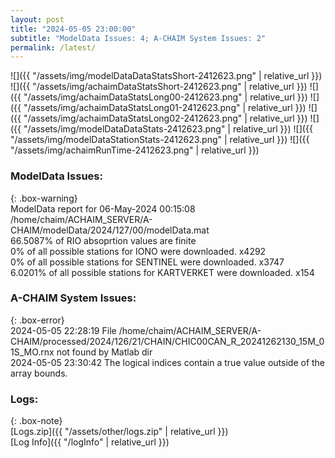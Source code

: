 ```yaml
---
layout: post
title: "2024-05-05 23:00:00"
subtitle: "ModelData Issues: 4; A-CHAIM System Issues: 2"
permalink: /latest/
---
```


![]({{ "/assets/img/modelDataDataStatsShort-2412623.png" | relative_url }})
![]({{ "/assets/img/achaimDataStatsShort-2412623.png" | relative_url }})
![]({{ "/assets/img/achaimDataStatsLong00-2412623.png" | relative_url }})
![]({{ "/assets/img/achaimDataStatsLong01-2412623.png" | relative_url }})
![]({{ "/assets/img/achaimDataStatsLong02-2412623.png" | relative_url }})
![]({{ "/assets/img/modelDataDataStats-2412623.png" | relative_url }})
![]({{ "/assets/img/modelDataStationStats-2412623.png" | relative_url }})
![]({{ "/assets/img/achaimRunTime-2412623.png" | relative_url }})


### ModelData Issues:  
  
{: .box-warning}  
 ModelData report for 06-May-2024 00:15:08   
 /home/chaim/ACHAIM_SERVER/A-CHAIM/modelData/2024/127/00/modelData.mat   
 66.5087% of RIO absoprtion values are finite   
 0% of all possible stations for IONO were downloaded. x4292   
 0% of all possible stations for SENTINEL were downloaded. x3747   
 6.0201% of all possible stations for KARTVERKET were downloaded. x154   
  
### A-CHAIM System Issues:  
  
{: .box-error}  
2024-05-05 22:28:19 File /home/chaim/ACHAIM_SERVER/A-CHAIM/processed/2024/126/21/CHAIN/CHIC00CAN_R_20241262130_15M_01S_MO.rnx not found by Matlab dir  
2024-05-05 23:30:42 The logical indices contain a true value outside of the array bounds.  

### Logs:  
  
{: .box-note}  
[Logs.zip]({{ "/assets/other/logs.zip" | relative_url }})  
[Log Info]({{ "/logInfo" | relative_url }})  
